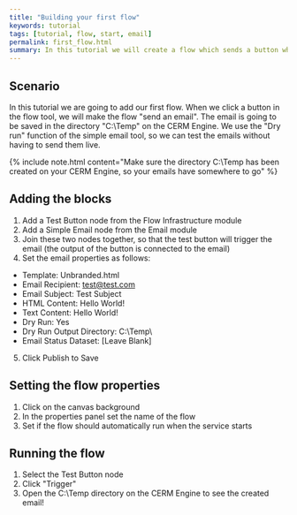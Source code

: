 ```yaml
---
title: "Building your first flow"
keywords: tutorial
tags: [tutorial, flow, start, email]
permalink: first_flow.html
summary: In this tutorial we will create a flow which sends a button when an email is clicked.
---
```


## Scenario

In this tutorial we are going to add our first flow. When we click a button in the flow tool, we will make the flow "send an email". The email is going to be saved in the directory "C:\Temp" on the CERM Engine. We use the "Dry run" function of the simple email tool, so we can test the emails without having to send them live.

{% include note.html content="Make sure the directory C:\Temp has been created on your CERM Engine, so your emails have somewhere to go" %}

## Adding the blocks

1. Add a Test Button node from the Flow Infrastructure module
2. Add a Simple Email node from the Email module
3. Join these two nodes together, so that the test button will trigger the email (the output of the button is connected to the email)
4. Set the email properties as follows:
  - Template: Unbranded.html
  - Email Recipient: test@test.com
  - Email Subject: Test Subject
  - HTML Content: Hello World!
  - Text Content: Hello World!
  - Dry Run: Yes
  - Dry Run Output Directory: C:\Temp\
  - Email Status Dataset: [Leave Blank]
5. Click Publish to Save

## Setting the flow properties

1. Click on the canvas background
2. In the properties panel set the name of the flow
3. Set if the flow should automatically run when the service starts

## Running the flow
1. Select the Test Button node
2. Click "Trigger"
3. Open the C:\Temp directory on the CERM Engine to see the created email!
